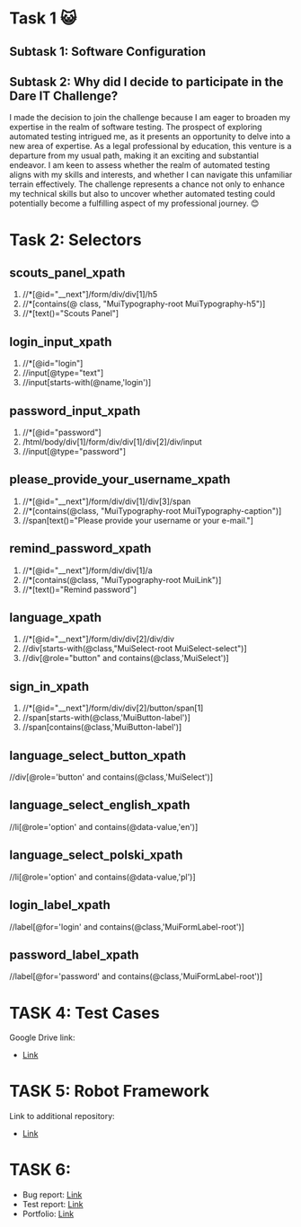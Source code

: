 # Task 1   😺	
## **Subtask 1: Software Configuration** ##
## **Subtask 2: Why did I decide to participate in the Dare IT Challenge?** ##

I made the decision to join the challenge because I am eager to broaden my expertise in the realm of software testing. The prospect of exploring automated testing intrigued me, as it presents an opportunity to delve into a new area of expertise. As a legal professional by education, this venture is a departure from my usual path, making it an exciting and substantial endeavor. I am keen to assess whether the realm of automated testing aligns with my skills and interests, and whether I can navigate this unfamiliar terrain effectively. The challenge represents a chance not only to enhance my technical skills but also to uncover whether automated testing could potentially become a fulfilling aspect of my professional journey. 😊

# Task 2: Selectors #
 ## scouts_panel_xpath ##
1. //*[@id="__next"]/form/div/div[1]/h5
2. //*[contains(@ class, "MuiTypography-root MuiTypography-h5")]
3. //*[text()="Scouts Panel"]
## login_input_xpath ##
1. //*[@id="login"]
2. //input[@type="text"]
3. //input[starts-with(@name,'login')]
## password_input_xpath ##
1. //*[@id="password"]
2. /html/body/div[1]/form/div/div[1]/div[2]/div/input
3. //input[@type="password"]
## please_provide_your_username_xpath ##
1. //*[@id="__next"]/form/div/div[1]/div[3]/span
2. //*[contains(@class, "MuiTypography-root MuiTypography-caption")]
3. //span[text()="Please provide your username or your e-mail."]
## remind_password_xpath ##
1. //*[@id="__next"]/form/div/div[1]/a
2. //*[contains(@class, "MuiTypography-root MuiLink")]
3. //*[text()="Remind password"]
## language_xpath ##
1. //*[@id="__next"]/form/div/div[2]/div/div
2. //div[starts-with(@class,"MuiSelect-root MuiSelect-select")]
3. //div[@role="button" and contains(@class,'MuiSelect')]
## sign_in_xpath ##
1. //*[@id="__next"]/form/div/div[2]/button/span[1]
2. //span[starts-with(@class,'MuiButton-label')]
3. //span[contains(@class,'MuiButton-label')] 
## language_select_button_xpath ##
//div[@role='button' and contains(@class,'MuiSelect')]
## language_select_english_xpath ##
//li[@role='option' and contains(@data-value,'en')]
## language_select_polski_xpath ##
//li[@role='option' and contains(@data-value,'pl')]
## login_label_xpath ##
 //label[@for='login' and contains(@class,'MuiFormLabel-root')]
## password_label_xpath ##
//label[@for='password' and contains(@class,'MuiFormLabel-root')]

# TASK 4: Test Cases #
Google Drive link:
* [Link](https://docs.google.com/spreadsheets/d/1mjeW6s61jgjlURlCBLyJqYggX-w6kDft7rOAZ1p7cPs/edit#gid=0)

# TASK 5: Robot Framework #
Link to additional repository:
* [Link](https://github.com/AmandaEvert/panelscout_robotframework)

# TASK 6: 
* Bug report: [Link](https://docs.google.com/spreadsheets/d/1f_amZVEE6RzkavfqO55qnJt9pRNOxyRbN8Fkt53hF1w/edit#gid=0)
* Test report: [Link](https://docs.google.com/spreadsheets/d/1TyrAV53leK3eamTTunXov9XSMufQWMIk7DcutnuT5MI/edit#gid=0)
* Portfolio: [Link](https://github.com/AmandaEvert/PORTFOLIO)
